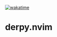 [![wakatime](https://wakatime.com/badge/github/thederpykrafter/termux-nvim.svg)](https://wakatime.com/badge/github/thederpykrafter/termux-nvim)
# derpy.nvim
